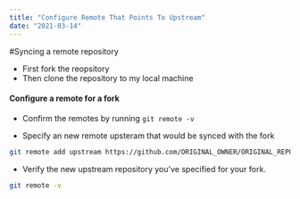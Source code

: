 ```yaml
---
title: "Configure Remote That Points To Upstream"
date: "2021-03-14"
---
```


#Syncing a remote repository

- First fork the reopsitory
- Then clone the repository to my local machine

#### Configure a remote for a fork

- Confirm the remotes by running `git remote -v`

- Specify an new remote upsteram that would be synced with the fork

```sh
git remote add upstream https://github.com/ORIGINAL_OWNER/ORIGINAL_REPOSITORY.git
```

- Verify the new upstream repository you've specified for your fork.

```sh
git remote -v
```
